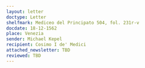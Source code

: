 ```yaml
---
layout: letter
doctype: Letter
shelfmark: Mediceo del Principato 504, fol. 231r-v
docdate: 18-12-1562
place: Venezia
sender: Michael Kepel
recipient: Cosimo I de' Medici
attached_newsletter: TBD
reviewed: TBD
---
```


